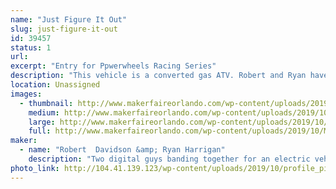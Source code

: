 ```yaml
---
name: "Just Figure It Out"
slug: just-figure-it-out
id: 39457
status: 1
url: 
excerpt: "Entry for Ppwerwheels Racing Series"
description: "This vehicle is a converted gas ATV. Robert and Ryan have 'learned while doing' for this project. Through determination and luck, this vehicle has made it as a competitor in this year's race"
location: Unassigned
images:
  - thumbnail: http://www.makerfaireorlando.com/wp-content/uploads/2019/10/MVIMG_20191013_101128.jpg
    medium: http://www.makerfaireorlando.com/wp-content/uploads/2019/10/MVIMG_20191013_101128.jpg
    large: http://www.makerfaireorlando.com/wp-content/uploads/2019/10/MVIMG_20191013_101128.jpg
    full: http://www.makerfaireorlando.com/wp-content/uploads/2019/10/MVIMG_20191013_101128.jpg
maker:
  - name: "Robert  Davidson &amp; Ryan Harrigan"
    description: "Two digital guys banding together for an electric vehicle"
photo_link: http://104.41.139.123/wp-content/uploads/2019/10/profile_pic-1024x768.jpeg
---
```

